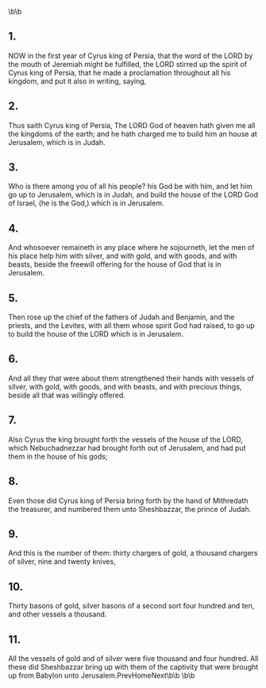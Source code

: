\b\b
## 1.
NOW in the first year of Cyrus king of Persia, that the word of the LORD by the mouth of Jeremiah might be fulfilled, the LORD stirred up the spirit of Cyrus king of Persia, that he made a proclamation throughout all his kingdom, and put it also in writing, saying,
## 2.
Thus saith Cyrus king of Persia, The LORD God of heaven hath given me all the kingdoms of the earth; and he hath charged me to build him an house at Jerusalem, which is in Judah.
## 3.
Who is there among you of all his people?  his God be with him, and let him go up to Jerusalem, which is in Judah, and build the house of the LORD God of Israel, (he is the God,) which is in Jerusalem.
## 4.
And whosoever remaineth in any place where he sojourneth, let the men of his place help him with silver, and with gold, and with goods, and with beasts, beside the freewill offering for the house of God that is in Jerusalem.
## 5.
Then rose up the chief of the fathers of Judah and Benjamin, and the priests, and the Levites, with all them whose spirit God had raised, to go up to build the house of the LORD which is in Jerusalem.
## 6.
And all they that were about them strengthened their hands with vessels of silver, with gold, with goods, and with beasts, and with precious things, beside all that was willingly offered.
## 7.
Also Cyrus the king brought forth the vessels of the house of the LORD, which Nebuchadnezzar had brought forth out of Jerusalem, and had put them in the house of his gods;
## 8.
Even those did Cyrus king of Persia bring forth by the hand of Mithredath the treasurer, and numbered them unto Sheshbazzar, the prince of Judah.
## 9.
And this is the number of them: thirty chargers of gold, a thousand chargers of silver, nine and twenty knives,
## 10.
Thirty basons of gold, silver basons of a second sort four hundred and ten, and other vessels a thousand.
## 11.
All the vessels of gold and of silver were five thousand and four hundred.  All these did Sheshbazzar bring up with them of the captivity that were brought up from Babylon unto Jerusalem.PrevHomeNext\b\b&nbsp;\b\b
